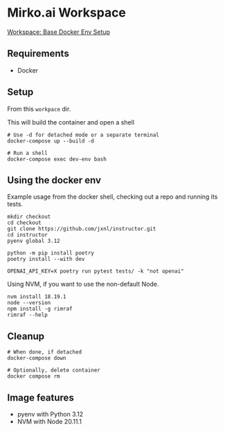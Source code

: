 # Mirko.ai Workspace

[Workspace: Base Docker Env Setup](https://github.com/markokraemer/mirko.ai/issues/1)

## Requirements
* Docker

## Setup

From this `workpace` dir. 

This will build the container and open a shell

```
# Use -d for detached mode or a separate terminal
docker-compose up --build -d

# Run a shell
docker-compose exec dev-env bash
```

## Using the docker env

Example usage from the docker shell, checking out a repo and running its tests.

```
mkdir checkout
cd checkout
git clone https://github.com/jxnl/instructor.git
cd instructor
pyenv global 3.12

python -m pip install poetry
poetry install --with dev

OPENAI_API_KEY=X poetry run pytest tests/ -k "not openai"
```

Using NVM, if you want to use the non-default Node.
```
nvm install 18.19.1
node --version
npm install -g rimraf
rimraf --help
```

## Cleanup

```
# When done, if detached
docker-compose down

# Optionally, delete container
docker compose rm
```

## Image features
* pyenv with Python 3.12
* NVM with Node 20.11.1